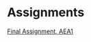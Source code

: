 # Assignments
[Final Assignment, AEA1](https://github.com/MayankJay/Assignments/blob/master/Final%20Assignment%20(AEA1).html)
